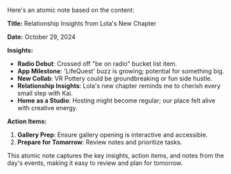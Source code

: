 Here's an atomic note based on the content:

**Title:** Relationship Insights from Lola's New Chapter

**Date:** October 29, 2024

**Insights:**

* **Radio Debut**: Crossed off "be on radio" bucket list item.
* **App Milestone**: 'LifeQuest' buzz is growing; potential for something big.
* **New Collab**: VR Pottery could be groundbreaking or fun side hustle.
* **Relationship Insights**: Lola's new chapter reminds me to cherish every small step with Kai.
* **Home as a Studio**: Hosting might become regular; our place felt alive with creative energy.

**Action Items:**

1. **Gallery Prep**: Ensure gallery opening is interactive and accessible.
2. **Prepare for Tomorrow**: Review notes and prioritize tasks.

This atomic note captures the key insights, action items, and notes from the day's events, making it easy to review and plan for tomorrow.